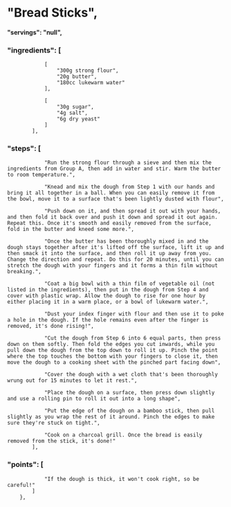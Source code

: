 # "Bread Sticks",
#### "servings": "null",
### "ingredients": [
                [
                    "300g strong flour",
                    "20g butter",
                    "180cc lukewarm water"
                ],

                [
                    "30g sugar",
                    "4g salt",
                    "6g dry yeast"
                ]
            ],
    
### "steps": [
                "Run the strong flour through a sieve and then mix the ingredients from Group A, then add in water and stir. Warm the butter to room temperature.",

                "Knead and mix the dough from Step 1 with our hands and bring it all together in a ball. When you can easily remove it from the bowl, move it to a surface that's been lightly dusted with flour",

                "Push down on it, and then spread it out with your hands, and then fold it back over and push it down and spread it out again. Repeat this. Once it's smooth and easily removed from the surface, fold in the butter and kneed some more.",

                "Once the butter has been thoroughly mixed in and the dough stays together after it's lifted off the surface, lift it up and then smack it into the surface, and then roll it up away from you. Change the direction and repeat. Do this for 20 minutes, until you can stretch the dough with your fingers and it forms a thin film without breaking.",

                "Coat a big bowl with a thin film of vegetable oil (not listed in the ingredients), then put in the dough from Step 4 and cover with plastic wrap. Allow the dough to rise for one hour by either placing it in a warm place, or a bowl of lukewarm water.",

                "Dust your index finger with flour and then use it to poke a hole in the dough. If the hole remains even after the finger is removed, it's done rising!",

                "Cut the dough from Step 6 into 6 equal parts, then press down on them softly. Then fold the edges you cut inwards, while you pull down the dough from the top down to roll it up. Pinch the point where the top touches the bottom with your fingers to close it, then move the dough to a cooking sheet with the pinched part facing down",

                "Cover the dough with a wet cloth that's been thoroughly wrung out for 15 minutes to let it rest.",

                "Place the dough on a surface, then press down slightly and use a rolling pin to roll it out into a long shape",

                "Put the edge of the dough on a bamboo stick, then pull slightly as you wrap the rest of it around. Pinch the edges to make sure they're stuck on tight.",

                "Cook on a charcoal grill. Once the bread is easily removed from the stick, it's done!"
            ],

            
### "points": [
                "If the dough is thick, it won't cook right, so be careful!"
            ]
        },